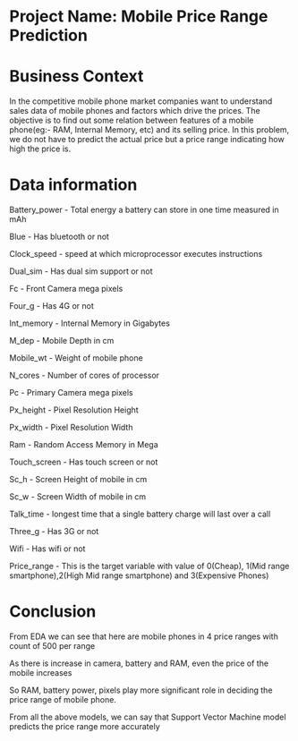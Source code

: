 


# Project Name: Mobile Price Range Prediction

# Business Context

In the competitive mobile phone market companies want to understand sales data of mobile phones and factors which drive the prices. The objective is to find out some relation between features of a mobile phone(eg:- RAM, Internal Memory, etc) and its selling price. In this problem, we do not have to predict the actual price but a price range indicating how high the price is.

# Data information

Battery_power - Total energy a battery can store in one time measured in mAh

Blue - Has bluetooth or not

Clock_speed - speed at which microprocessor executes instructions

Dual_sim - Has dual sim support or not

Fc - Front Camera mega pixels

Four_g - Has 4G or not

Int_memory - Internal Memory in Gigabytes

M_dep - Mobile Depth in cm

Mobile_wt - Weight of mobile phone

N_cores - Number of cores of processor

Pc - Primary Camera mega pixels

Px_height - Pixel Resolution Height

Px_width - Pixel Resolution Width

Ram - Random Access Memory in Mega

Touch_screen - Has touch screen or not

Sc_h - Screen Height of mobile in cm

Sc_w - Screen Width of mobile in cm

Talk_time - longest time that a single battery charge will last over a call

Three_g - Has 3G or not

Wifi - Has wifi or not

Price_range - This is the target variable with value of 0(Cheap), 1(Mid range smartphone),2(High Mid range smartphone) and 3(Expensive Phones)

# Conclusion

From EDA we can see that here are mobile phones in 4 price ranges with count of 500 per range

As there is increase in camera, battery and RAM, even the price of the mobile increases

So RAM, battery power, pixels play more significant role in deciding the price range of mobile phone.

From all the above models, we can say that Support Vector Machine model predicts the price range more accurately
